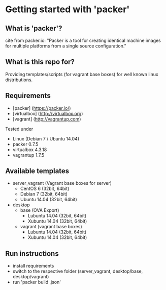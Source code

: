 # Getting started with 'packer'

## What is 'packer'?

cite from packer.io:
"Packer is a tool for creating identical machine images for multiple platforms from a single source configuration."

## What is this repo for?

Providing templates/scripts (for vagrant base boxes) for well known linux distributions.

## Requirements
* [packer] (https://packer.io/)
* [virtualbox] (http://virtualbox.org)
* [vagrant] (http://vagrantup.com)

Tested under
* Linux (Debian 7 / Ubuntu 14.04)
* packer 0.7.5
* virtualbox 4.3.18
* vagrantup 1.7.5

## Available templates

* server_vagrant (Vagrant base boxes for server)
  * CentOS 6 (32bit, 64bit)
  * Debian 7 (32bit, 64bit)
  * Ubuntu 14.04 (32bit, 64bit)
* desktop 
  * base (OVA Export)
    * Lubuntu 14.04 (32bit, 64bit)
    * Xubuntu 14.04 (32bit, 64bit)
  * vagrant (vagrant base boxes)
    * Lubuntu 14.04 (32bit, 64bit)
    * Xubuntu 14.04 (32bit, 64bit)

## Run instructions

* install requirements
* switch to the respective folder (server_vagrant, desktop/base, desktop/vagrant)
* run 'packer build <JSONFILENAME>.json'